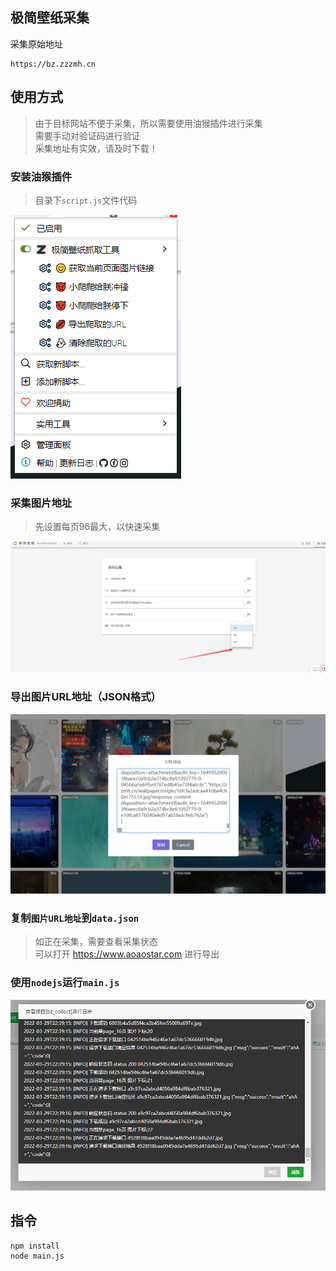 ## 极简壁纸采集

采集原始地址

```
https://bz.zzzmh.cn
```

## 使用方式
> 由于目标网站不便于采集，所以需要使用油猴插件进行采集  
> 需要手动对验证码进行验证  
> 采集地址有实效，请及时下载！  

### 安装油猴插件  
> 目录下`script.js`文件代码   

![img_3.png](images/img_3.png)

### 采集图片地址
> 先设置每页96最大，以快速采集  

![img_1.png](images/img_1.png)

### 导出图片URL地址（JSON格式）
![img_2.png](images/img_2.png)

### 复制`图片URL地址`到`data.json`
> 如正在采集，需要查看采集状态  
> 可以打开 <https://www.aoaostar.com> 进行导出

### 使用`nodejs`运行`main.js`
![](images/img.png)

## 指令

```
npm install
node main.js
```
